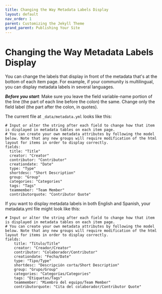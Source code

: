 ```yaml
---
title: Changing the Way Metadata Labels Display
layout: default
nav_order: 1
parent: Customizing the Jekyll Theme
grand_parent: Publishing Your Site
---
```


# Changing the Way Metadata Labels Display

You can change the labels that display in front of the metadata that's at the bottom of each item page. For example, if your community is multilingual, you can display metadata labels in several languages.

***Before you start***: Make sure you leave the field variable-name portion of the line (the part of each line before the colon) the same. Change only the field label (the part after the colon, in quotes).

The current file at `_data/metadata.yml` looks like this:

```
# Input or alter the string after each field to change how that item is displayed in metadata tables on each item page.
# You can create your own metadata attributes by following the model below. Note that any new groups will require modification of the html layout for items in order to display correctly.
fields: 
  title: "Title"
  creator: "Creator"
  contributor: "Contributor"
  creationdate: "Date"
  type: "Type"
  shortdesc: "Short Description"
  group: "Group"
  categories: "Categories"
  tags: "Tags"
  teammember: "Team Member"
  contributorquote: "Contributor Quote"
```

If you want to display metadata labels in both English and Spanish, your metadata.yml file might look like this:

```
# Input or alter the string after each field to change how that item is displayed in metadata tables on each item page.
# You can create your own metadata attributes by following the model below. Note that any new groups will require modification of the html layout for items in order to display correctly.
fields: 
	title: "Título/Title"
	creator: "Creador/Creator"
	contributor: "Colaborador/Contributor"
	creationdate: "Fecha/Date"
	type: "Tipo/Type"
	shortdesc: "Descripción corta/Short Description"
	group: "Grupo/Group"
	categories: "Categorías/Categories"
	tags: "Etiquetas/Tags"
	teammember: "Miembro del equipo/Team Member"
	contributorquote: "Cita del colaborador/Contributor Quote"
```